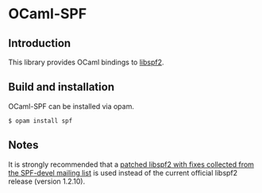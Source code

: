 # OCaml-SPF

## Introduction

This library provides OCaml bindings to [libspf2](http://www.libspf2.org/).

## Build and installation

OCaml-SPF can be installed via opam.

    $ opam install spf

## Notes

It is strongly recommended that a [patched libspf2 with fixes collected from
the SPF-devel mailing list](https://github.com/andrenth/libspf2) is used
instead of the current official libspf2 release (version 1.2.10).

